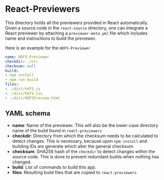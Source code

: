 # React-Previewers

This directory holds all the previewers provided in React automatically. Given a source code in the `react-source` directory, one can integrate a React previewer by attaching a `previewer-meta.yml` file which includes name and instructions to build the previewer.

Here is an example for the `HDF5-Previewer`

```yaml
name: HDF5-Previewer
checkdir: ./src
checksum: null
build:
- npm install
- npm run build
files:
- ./dist/hdf5.js
- ./dist/hdf5.css
- ./dist/HDF5Preview.html
```

## YAML schema

* **name**: Name of the previewer. This will also be the lower-case directory name of the build found in `react-previewers`
* **checkdir**: Directory from which the checksum needs to be calculated to detect changes. This is necessary, because upon `npm install` and building IDs are generate which alter the general checksum.
* **checksum**: SHA256 hash of the `checkdir` to detect changes within the source code. This is done to prevent redundant builds when nothing has changed.
* **build**: List of commands to build this app.
* **files**: Resulting build files that are copied to `react-previewers`